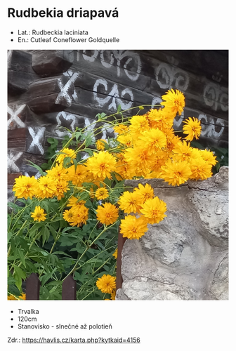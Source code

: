 # Rudbekia driapavá
- Lat.: Rudbeckia laciniata 
- En.: Cutleaf Coneflower Goldquelle

![Rudbekia driapavá](./rudbeckia.jpg "Rudbekia driapavá")


- Trvalka
- 120cm
- Stanovisko - slnečné až polotieň

Zdr.: https://havlis.cz/karta.php?kytkaid=4156